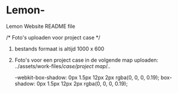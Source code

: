 # Lemon-
Lemon Website README file

/* Foto's uploaden voor project case */

1. bestands formaat is altijd 1000 x 600
2. Foto's voor een project case in de volgende map uploaden: ../assets/work-files/*case/project map*/..





    -webkit-box-shadow: 0px 1.5px 12px 2px rgba(0, 0, 0, 0.19);
    box-shadow: 0px 1.5px 12px 2px rgba(0, 0, 0, 0.19);